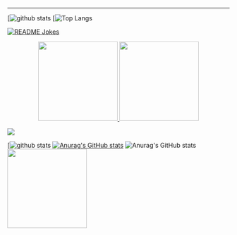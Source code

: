 
----

[![github stats](https://github-readme-stats.vercel.app/api?username=IRaZeRI&theme=material-palenight&count_private=true)
[![Top Langs](https://github-readme-stats.vercel.app/api/top-langs/?username=IRaZeRI&theme=material-palenight&layout=compact)

<a href="https://readme-jokes.vercel.app"><img align="center" src="https://readme-jokes.vercel.app/api" alt="README Jokes"></a>

<p align="center">
<a href="https://github.com/AVS1508">
  <img height="180em" src="https://github-readme-stats-eight-theta.vercel.app/api?username=IRaZeRI&show_icons=true&theme=algolia&include_all_commits=true&count_private=true"/>
  <img height="180em" src="https://github-readme-stats-eight-theta.vercel.app/api/top-langs/?username=IRaZeRI&layout=compact&langs_count=8&theme=algolia"/>
</a>
</p>

<img src="https://github-profile-trophy.vercel.app/?username=IRaZeRI&theme=juicyfresh&no-bg=true" />



[![github stats](https://github-readme-stats.vercel.app/api?username=IRaZeRI&theme=material-palenight&count_private=true)
[![Anurag's GitHub stats](https://github-readme-stats.vercel.app/api?username=IRaZeRI)](https://github.com/anuraghazra/github-readme-stats)
![Anurag's GitHub stats](https://github-readme-stats.vercel.app/api?username=IRaZerI&hide=contribs,prs)
<img height="180em" src="https://github-readme-stats-eight-theta.vercel.app/api?username=IRaZeRI&show_icons=true&theme=algolia&include_all_commits=true&count_private=true"/>

